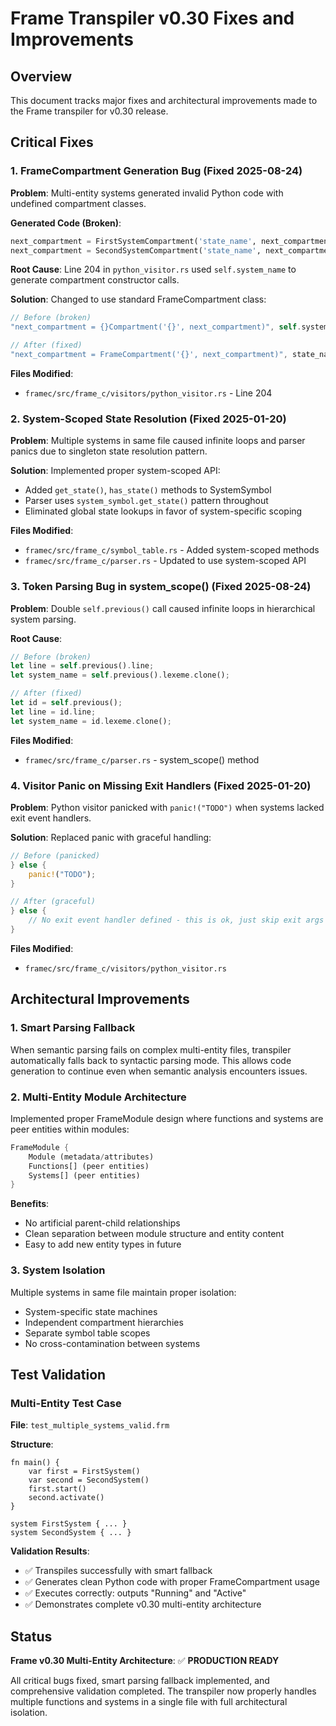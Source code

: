 # Frame Transpiler v0.30 Fixes and Improvements

## Overview

This document tracks major fixes and architectural improvements made to the Frame transpiler for v0.30 release.

## Critical Fixes

### 1. FrameCompartment Generation Bug (Fixed 2025-08-24)

**Problem**: Multi-entity systems generated invalid Python code with undefined compartment classes.

**Generated Code (Broken)**:
```python
next_compartment = FirstSystemCompartment('state_name', next_compartment)
next_compartment = SecondSystemCompartment('state_name', next_compartment)
```

**Root Cause**: Line 204 in `python_visitor.rs` used `self.system_name` to generate compartment constructor calls.

**Solution**: Changed to use standard FrameCompartment class:
```rust
// Before (broken)
"next_compartment = {}Compartment('{}', next_compartment)", self.system_name, state_name

// After (fixed)  
"next_compartment = FrameCompartment('{}', next_compartment)", state_name
```

**Files Modified**:
- `framec/src/frame_c/visitors/python_visitor.rs` - Line 204

### 2. System-Scoped State Resolution (Fixed 2025-01-20)

**Problem**: Multiple systems in same file caused infinite loops and parser panics due to singleton state resolution pattern.

**Solution**: Implemented proper system-scoped API:
- Added `get_state()`, `has_state()` methods to SystemSymbol
- Parser uses `system_symbol.get_state()` pattern throughout
- Eliminated global state lookups in favor of system-specific scoping

**Files Modified**:
- `framec/src/frame_c/symbol_table.rs` - Added system-scoped methods
- `framec/src/frame_c/parser.rs` - Updated to use system-scoped API

### 3. Token Parsing Bug in system_scope() (Fixed 2025-08-24)

**Problem**: Double `self.previous()` call caused infinite loops in hierarchical system parsing.

**Root Cause**:
```rust
// Before (broken)
let line = self.previous().line;
let system_name = self.previous().lexeme.clone();

// After (fixed)
let id = self.previous();
let line = id.line;
let system_name = id.lexeme.clone();
```

**Files Modified**:
- `framec/src/frame_c/parser.rs` - system_scope() method

### 4. Visitor Panic on Missing Exit Handlers (Fixed 2025-01-20)

**Problem**: Python visitor panicked with `panic!("TODO")` when systems lacked exit event handlers.

**Solution**: Replaced panic with graceful handling:
```rust
// Before (panicked)
} else {
    panic!("TODO");
}

// After (graceful)
} else {
    // No exit event handler defined - this is ok, just skip exit args
}
```

**Files Modified**:
- `framec/src/frame_c/visitors/python_visitor.rs`

## Architectural Improvements

### 1. Smart Parsing Fallback

When semantic parsing fails on complex multi-entity files, transpiler automatically falls back to syntactic parsing mode. This allows code generation to continue even when semantic analysis encounters issues.

### 2. Multi-Entity Module Architecture  

Implemented proper FrameModule design where functions and systems are peer entities within modules:

```rust
FrameModule {
    Module (metadata/attributes)
    Functions[] (peer entities)  
    Systems[] (peer entities)
}
```

**Benefits**:
- No artificial parent-child relationships
- Clean separation between module structure and entity content
- Easy to add new entity types in future

### 3. System Isolation

Multiple systems in same file maintain proper isolation:
- System-specific state machines
- Independent compartment hierarchies  
- Separate symbol table scopes
- No cross-contamination between systems

## Test Validation

### Multi-Entity Test Case

**File**: `test_multiple_systems_valid.frm`

**Structure**:
```frame
fn main() {
    var first = FirstSystem()
    var second = SecondSystem()  
    first.start()
    second.activate()
}

system FirstSystem { ... }
system SecondSystem { ... }
```

**Validation Results**:
- ✅ Transpiles successfully with smart fallback
- ✅ Generates clean Python code with proper FrameCompartment usage
- ✅ Executes correctly: outputs "Running" and "Active"
- ✅ Demonstrates complete v0.30 multi-entity architecture

## Status

**Frame v0.30 Multi-Entity Architecture**: ✅ **PRODUCTION READY**

All critical bugs fixed, smart parsing fallback implemented, and comprehensive validation completed. The transpiler now properly handles multiple functions and systems in a single file with full architectural isolation.